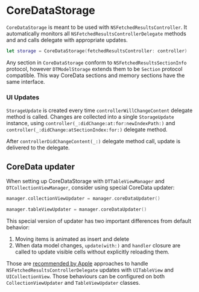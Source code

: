 CoreDataStorage
================

`CoreDataStorage` is meant to be used with `NSFetchedResultsController`. It automatically monitors all `NSFetchedResultsControllerDelegate` methods and and calls delegate with appropriate updates.

```swift
let storage = CoreDataStorage(fetchedResultsController: controller)
```

Any section in `CoreDataStorage` conform to `NSFetchedResultsSectionInfo` protocol, however `DTModelStorage` extends them to be `Section` protocol compatible. This way CoreData sections and memory sections have the same interface.

### UI Updates

`StorageUpdate` is created every time `controllerWillChangeContent` delegate method is called. Changes are collected into a single `StorageUpdate` instance, using `controller(_:didChange:at:for:newIndexPath:)` and `controller(_:didChange:atSectionIndex:for:)` delegate method.

After `controllerDidChangeContent(_:)` delegate method call, update is delivered to the delegate.

## CoreData updater

When setting up CoreDataStorage with `DTTableViewManager` and `DTCollectionViewManager`, consider using special CoreData updater:

```swift
manager.collectionViewUpdater = manager.coreDataUpdater()

manager.tableViewUpdater = manager.coreDataUpdater()
```

This special version of updater has two important differences from default behavior:

1. Moving items is animated as insert and delete
2. When data model changes, `update(with:)` and `handler` closure are called to update visible cells without explicitly reloading them.

Those are [recommended by Apple](https://developer.apple.com/documentation/coredata/nsfetchedresultscontrollerdelegate) approaches to handle `NSFetchedResultsControllerDelegate` updates with `UITableView` and `UICollectionView`. Those behaviours can be configured on both `CollectionViewUpdater` and `TableViewUpdater` classes.
